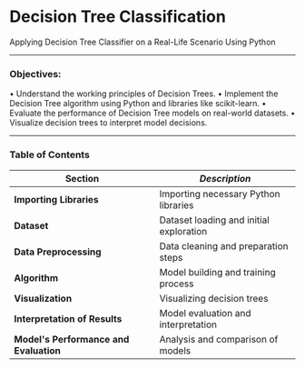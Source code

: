 # Decision Tree Classification
Applying Decision Tree Classifier on a Real-Life Scenario Using Python

---

### Objectives:
•	Understand the working principles of Decision Trees.
•	Implement the Decision Tree algorithm using Python and libraries like scikit-learn.
•	Evaluate the performance of Decision Tree models on real-world datasets.
•	Visualize decision trees to interpret model decisions.

---

### Table of Contents
| **Section** | *Description* |
|---------|-------------|
| **Importing Libraries** | Importing necessary Python libraries |
| **Dataset** | Dataset loading and initial exploration |
| **Data Preprocessing** | Data cleaning and preparation steps |
| **Algorithm** | Model building and training process |
| **Visualization** | Visualizing decision trees |
| **Interpretation of Results** | Model evaluation and interpretation |
| **Model's Performance and Evaluation** | Analysis and comparison of models |